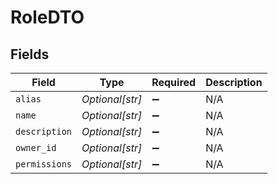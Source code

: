 # RoleDTO


## Fields

| Field              | Type               | Required           | Description        |
| ------------------ | ------------------ | ------------------ | ------------------ |
| `alias`            | *Optional[str]*    | :heavy_minus_sign: | N/A                |
| `name`             | *Optional[str]*    | :heavy_minus_sign: | N/A                |
| `description`      | *Optional[str]*    | :heavy_minus_sign: | N/A                |
| `owner_id`         | *Optional[str]*    | :heavy_minus_sign: | N/A                |
| `permissions`      | *Optional[str]*    | :heavy_minus_sign: | N/A                |